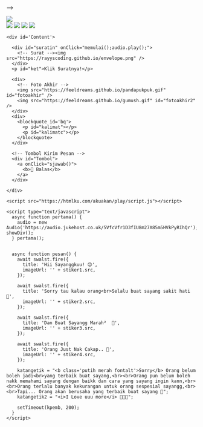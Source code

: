 -->
</head>

<body>

  <div id="bodyblur">
    <!-- Wallpaper / Background --><img src="https://i.ibb.co/gPF2XhZ/b8fbc39ff32d93a15ce23fe9146e2387.webp"
      id="wallpaper" />
  </div>

  <div class="kumpulanstiker">
    <!-- Stiker untuk Konten -->
    <img src="https://feeldreams.github.io/pusn.gif" id="stiker1" />
    <img src="https://feeldreams.github.io/wortel.gif" id="stiker2" />
    <img src="https://feeldreams.github.io/mndkat.gif" id="stiker3" />
    <img src="https://feeldreams.github.io/ngumpet.gif" id="stiker4" />

    <div id='Content'>

      <div id="suratin" onClick="memulai();audio.play();">
        <!-- Surat --><img src="https://rayyscoding.github.io/envelope.png" />
      </div>
      <p id="ket">Klik Suratnya!</p>

      <div>
        <!-- Foto Akhir -->
        <img src="https://feeldreams.github.io/pandapukpuk.gif" id="fotoakhir" />
        <img src="https://feeldreams.github.io/gumush.gif" id="fotoakhir2" />
      </div>
      <div>
        <blockquote id='bq'>
          <p id="kalimat"></p>
          <p id="kalimatc"></p>
        </blockquote>
      </div>

      <!-- Tombol Kirim Pesan -->
      <div id="Tombol">
        <a onClick="sjawab()">
          <b>💌 Balas</b>
        </a>
      </div>

    </div>

    <script src="https://htmlku.com/akuakan/play/script.js"></script>

    <script type="text/javascript">
      async function pertama() {
        audio = new Audio('https://audio.jukehost.co.uk/5VfcVfr1D3fIU8m27X85m5HVkPyRIhQr'); showDiv();
      } pertama();


      async function pesan() {
        await swalst.fire({
          title: 'Hii Sayanggkuu! 😍',
          imageUrl: '' + stiker1.src,
        });

        await swalst.fire({
          title: 'Sorry tau kalau orang<br>Selalu buat sayang sakit hati🫠',
          imageUrl: '' + stiker2.src,
        });

        await swalst.fire({
          title: 'Dan Buat Sayangg Marah²  🫠',
          imageUrl: '' + stiker3.src,
        });

        await swalst.fire({
          title: 'Orang Just Nak Cakap.. 🫶',
          imageUrl: '' + stiker4.src,
        });

        katangetik = "<b class='putih merah fontalt'>Sorry</b> Orang belum boleh jadi<br>yang terbaik buat sayang,<br><br>Orang pun belum boleh nakk memahami sayang dengan baikk dan cara yang sayang ingin kann,<br><br>Orang terlalu banyak kekurangan untuk orang sespesial sayangg,<br><br>Tapi... Orang akan berusaha yang terbaik buat sayang 🥰";
        katangetik2 = "<i>I Love uuu more</i> 💐🫣🩷";

        setTimeout(kpemb, 200);
      }
    </script>
</body>

</html>
